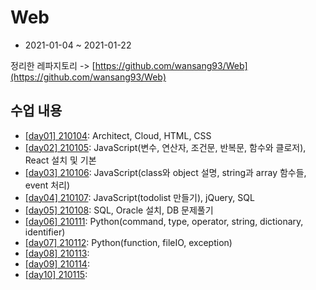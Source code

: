 # Web

- 2021-01-04 ~ 2021-01-22

정리한 레파지토리 -> [https://github.com/wansang93/Web](https://github.com/wansang93/Web)

## 수업 내용

- [[day01] 210104](./summary/210104.md): Architect, Cloud, HTML, CSS
- [[day02] 210105](./summary/210105.md): JavaScript(변수, 연산자, 조건문, 반복문, 함수와 클로저), React 설치 및 기본
- [[day03] 210106](./summary/210106.md): JavaScript(class와 object 설명, string과 array 함수들, event 처리)
- [[day04] 210107](./summary/210107.md): JavaScript(todolist 만들기), jQuery, SQL
- [[day05] 210108](./summary/210108.md): SQL, Oracle 설치, DB 문제풀기
- [[day06] 210111](./summary/210111.md): Python(command, type, operator, string, dictionary, identifier)
- [[day07] 210112](./summary/210112.md): Python(function, fileIO, exception)
- [[day08] 210113](./summary/210113.md): 
- [[day09] 210114](./summary/210114.md): 
- [[day10] 210115](./summary/210115.md): 
